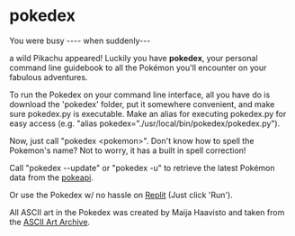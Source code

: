 # pokedex

You were busy ---- when suddenly---

a wild Pikachu appeared! Luckily you have **pokedex**, your personal command line guidebook to all the Pokémon you'll encounter on your fabulous adventures.

To run the Pokedex on your command line interface, all you have do is download the 'pokedex' folder, put it somewhere convenient, and make sure pokedex.py is executable. Make an alias for executing pokedex.py for easy access (e.g. "alias pokedex="./usr/local/bin/pokedex/pokedex.py").

Now, just call "pokedex \<pokemon\>". Don't know how to spell the Pokemon's name? Not to worry, it has a built in spell correction!



Call "pokedex --update" or "pokedex -u" to retrieve the latest Pokémon data from the [pokeapi](https://pokeapi.co/).

Or use the Pokedex w/ no hassle on [Replit](https://replit.com/@SreyaGogineni1/POKEDEX#main.py) (Just click 'Run').
 
All ASCII art in the Pokedex was created by Maija Haavisto and taken from the [ASCII Art Archive](https://www.asciiart.eu/).